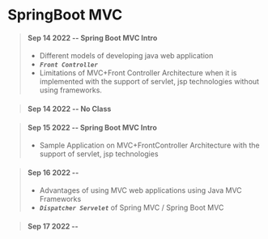 # SpringBoot MVC

> #### Sep 14 2022 -- Spring Boot MVC Intro
>
> - Different models of developing java web application
> -  <em>**`Front Controller`**</em>
> - Limitations of MVC+Front Controller Architecture when it is implemented with the support of servlet, jsp technologies without using frameworks.


> #### Sep 14 2022 -- No Class


> #### Sep 15 2022 -- Spring Boot MVC Intro
>
> - Sample Application on MVC+FrontController Architecture with the support of servlet, jsp technologies


> #### Sep 16 2022 -- 
>
> - Advantages of using MVC web applications using Java MVC Frameworks
> - <em>**`Dispatcher Servelet`**</em> of Spring MVC / Spring Boot MVC


> #### Sep 17 2022 -- 
> 


